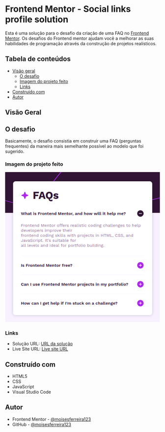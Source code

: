 # Frontend Mentor - Social links profile solution

Esta é uma solução para o desafio da criação de uma FAQ no 
 [Frontend Mentor](https://www.frontendmentor.io/challenges/faq-accordion-wyfFdeBwBz). Os desafios do Frontend mentor ajudam você a melhorar as suas habilidades de programação através da construção de projetos realísticos.

## Tabela de conteúdos

- [Visão geral](#visão-geral)
  - [O desafio](#o-desafio)
  - [Imagem do projeto feito](#imagem-do-projeto-feito)
  - [Links](#links)
- [Construído com](#construído-com)
- [Autor](#autor)

##  Visão Geral

## O desafio

Basicamente, o desafio consistia em construir uma FAQ (perguntas frequentes) da maneira mais semelhante possível ao modelo que foi sugerido.

### Imagem do projeto feito

![Imagem do perfil criado por mim](./assets/images/my-solution.png)

### Links

- Solução URL: [URL da solução](https://github.com/moisesferreira123/faq-accordion-project)
- Live Site URL: [Live site URL](https://moisesferreira123.github.io/faq-accordion-project/)


## Construído com

- HTML5
- CSS
- JavaScript
- Visual Studio Code

## Autor

- Frontend Mentor - [@moisesferreira123](https://www.frontendmentor.io/profile/moisesferreira123)
- GitHub - [@moisesferreira123](https://github.com/moisesferreira123)
